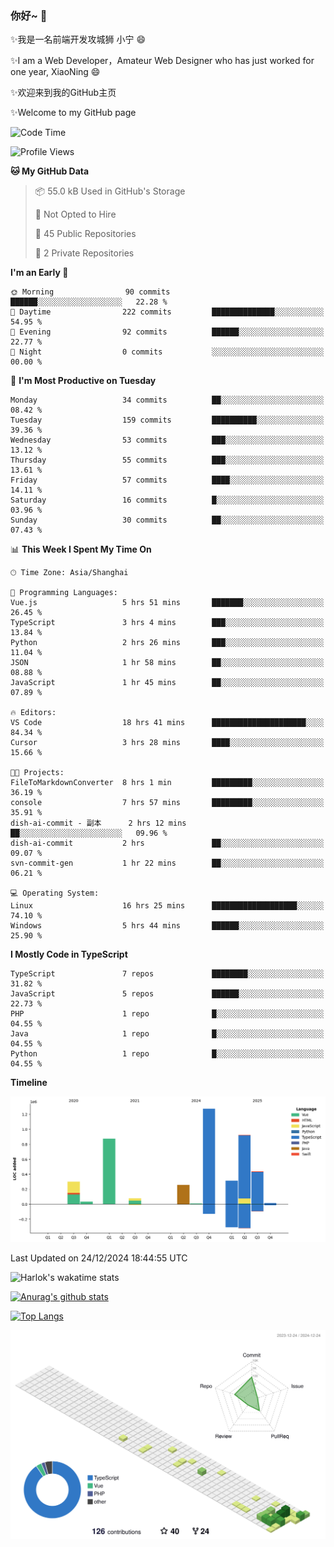### 你好~  👋

✨我是一名前端开发攻城狮 小宁 😄

✨I am a Web Developer，Amateur Web Designer who has just worked for one year, XiaoNing 😄

✨欢迎来到我的GitHub主页

✨Welcome to my GitHub page
<!--
**7148505/7148505** is a ✨ _special_ ✨ repository because its `README.md` (this file) appears on your GitHub profile.

Here are some ideas to get you started:

- 🔭 I’m currently working on ...
- 🌱 I’m currently learning ...
- 👯 I’m looking to collaborate on ...
- 🤔 I’m looking for help with ...
- 💬 Ask me about ...
- 📫 How to reach me: ...
- 😄 Pronouns: ...
- ⚡ Fun fact: ...
-->

<!--START_SECTION:waka-->
![Code Time](http://img.shields.io/badge/Code%20Time-2%2C541%20hrs%2054%20mins-blue)

![Profile Views](http://img.shields.io/badge/Profile%20Views-0-blue)

**🐱 My GitHub Data** 

> 📦 55.0 kB Used in GitHub's Storage 
 > 
> 🚫 Not Opted to Hire
 > 
> 📜 45 Public Repositories 
 > 
> 🔑 2 Private Repositories 
 > 
**I'm an Early 🐤** 

```text
🌞 Morning                90 commits          ██████░░░░░░░░░░░░░░░░░░░   22.28 % 
🌆 Daytime                222 commits         ██████████████░░░░░░░░░░░   54.95 % 
🌃 Evening                92 commits          ██████░░░░░░░░░░░░░░░░░░░   22.77 % 
🌙 Night                  0 commits           ░░░░░░░░░░░░░░░░░░░░░░░░░   00.00 % 
```
📅 **I'm Most Productive on Tuesday** 

```text
Monday                   34 commits          ██░░░░░░░░░░░░░░░░░░░░░░░   08.42 % 
Tuesday                  159 commits         ██████████░░░░░░░░░░░░░░░   39.36 % 
Wednesday                53 commits          ███░░░░░░░░░░░░░░░░░░░░░░   13.12 % 
Thursday                 55 commits          ███░░░░░░░░░░░░░░░░░░░░░░   13.61 % 
Friday                   57 commits          ████░░░░░░░░░░░░░░░░░░░░░   14.11 % 
Saturday                 16 commits          █░░░░░░░░░░░░░░░░░░░░░░░░   03.96 % 
Sunday                   30 commits          ██░░░░░░░░░░░░░░░░░░░░░░░   07.43 % 
```


📊 **This Week I Spent My Time On** 

```text
🕑︎ Time Zone: Asia/Shanghai

💬 Programming Languages: 
Vue.js                   5 hrs 51 mins       ███████░░░░░░░░░░░░░░░░░░   26.45 % 
TypeScript               3 hrs 4 mins        ███░░░░░░░░░░░░░░░░░░░░░░   13.84 % 
Python                   2 hrs 26 mins       ███░░░░░░░░░░░░░░░░░░░░░░   11.04 % 
JSON                     1 hr 58 mins        ██░░░░░░░░░░░░░░░░░░░░░░░   08.88 % 
JavaScript               1 hr 45 mins        ██░░░░░░░░░░░░░░░░░░░░░░░   07.89 % 

🔥 Editors: 
VS Code                  18 hrs 41 mins      █████████████████████░░░░   84.34 % 
Cursor                   3 hrs 28 mins       ████░░░░░░░░░░░░░░░░░░░░░   15.66 % 

🐱‍💻 Projects: 
FileToMarkdownConverter  8 hrs 1 min         █████████░░░░░░░░░░░░░░░░   36.19 % 
console                  7 hrs 57 mins       █████████░░░░░░░░░░░░░░░░   35.91 % 
dish-ai-commit - 副本      2 hrs 12 mins       ██░░░░░░░░░░░░░░░░░░░░░░░   09.96 % 
dish-ai-commit           2 hrs               ██░░░░░░░░░░░░░░░░░░░░░░░   09.07 % 
svn-commit-gen           1 hr 22 mins        ██░░░░░░░░░░░░░░░░░░░░░░░   06.21 % 

💻 Operating System: 
Linux                    16 hrs 25 mins      ███████████████████░░░░░░   74.10 % 
Windows                  5 hrs 44 mins       ██████░░░░░░░░░░░░░░░░░░░   25.90 % 
```

**I Mostly Code in TypeScript** 

```text
TypeScript               7 repos             ████████░░░░░░░░░░░░░░░░░   31.82 % 
JavaScript               5 repos             ██████░░░░░░░░░░░░░░░░░░░   22.73 % 
PHP                      1 repo              █░░░░░░░░░░░░░░░░░░░░░░░░   04.55 % 
Java                     1 repo              █░░░░░░░░░░░░░░░░░░░░░░░░   04.55 % 
Python                   1 repo              █░░░░░░░░░░░░░░░░░░░░░░░░   04.55 % 
```



**Timeline**

![Lines of Code chart](https://raw.githubusercontent.com/littleCareless/littleCareless/master/assets/bar_graph.png)


 Last Updated on 24/12/2024 18:44:55 UTC
<!--END_SECTION:waka-->
![Harlok's wakatime stats](https://github-readme-stats.vercel.app/api/wakatime?username=littleCareless)

[![Anurag's github stats](https://github-readme-stats.vercel.app/api?username=littleCareless)](https://github.com/anuraghazra/github-readme-stats)

[![Top Langs](https://github-readme-stats.vercel.app/api/top-langs/?username=littleCareless&layout=compact)](https://github.com/anuraghazra/github-readme-stats)

![](./profile-3d-contrib/profile-green-animate.svg)